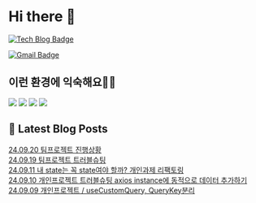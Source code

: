 # Hi there 👋

[![Tech Blog Badge](http://img.shields.io/badge/tistory-black?style=flat-square&logo=Tistory&link=https://codingpracticenote.tistory.com/)](https://codingpracticenote.tistory.com/)
	
[![Gmail Badge](https://img.shields.io/badge/Gmail-d14836?style=flat-square&logo=Gmail&logoColor=white&link=mailto:tkdrnr1215@gmail.com)](mailto:tkdrnr1215@gmail.com)

## 이런 환경에 익숙해요✍🏼

<img src="https://img.shields.io/badge/CSS3-1572B6?style=flat-square&logo=CSS3&logoColor=white"/> </t>
<img src="https://img.shields.io/badge/HTML5-E34F26?style=flat-square&logo=HTML5&logoColor=white"/> 
<img src="https://img.shields.io/badge/JavaScript-F7DF1E?style=flat-square&logo=JavaScript&logoColor=white"/>
<img src="https://img.shields.io/badge/TypeScript-3178C6?style=flat-square&logo=TypeScript&logoColor=white"/>

## 📕 Latest Blog Posts

<a href=https://codingpracticenote.tistory.com/334>24.09.20 팀프로젝트 진행상황</a></br><a href=https://codingpracticenote.tistory.com/333>24.09.19 팀프로젝트 트러블슈팅</a></br><a href=https://codingpracticenote.tistory.com/331>24.09.11 내 state는 꼭 state여야 할까? 개인과제 리팩토링</a></br><a href=https://codingpracticenote.tistory.com/330>24.09.10 개인프로젝트 트러블슈팅 axios instance에 동적으로 데이터 추가하기</a></br><a href=https://codingpracticenote.tistory.com/329>24.09.09 개인프로젝트 / useCustomQuery, QueryKey분리</a></br>